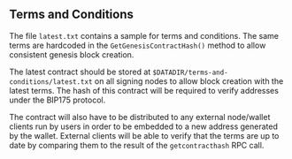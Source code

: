 ## Terms and Conditions
The file `latest.txt` contains a sample for terms and conditions. The same terms are hardcoded in the `GetGenesisContractHash()` method to allow consistent genesis block creation.

The latest contract should be stored at `$DATADIR/terms-and-conditions/latest.txt` on all signing nodes to allow block creation with the latest terms. The hash of this contract will be required to verify addresses under the BIP175 protocol.

The contract will also have to be distributed to any external node/wallet clients run by users in order to be embedded to a new address generated by the wallet. External clients will be able to verify that the terms are up to date by comparing them to the result of the `getcontracthash` RPC call.
